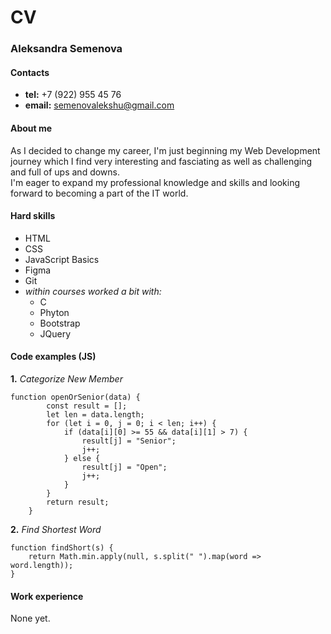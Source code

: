 # CV
### Aleksandra Semenova
#### Contacts
* **tel:** +7 (922) 955 45 76
* **email:** semenovalekshu@gmail.com
#### About me
As I decided to change my career, I'm just beginning my Web Development journey which I find very interesting and fasciating as well as challenging and full of ups and downs.\
I'm eager to expand my professional knowledge and skills and looking forward to becoming a part of the IT world.
#### Hard skills
* HTML
* CSS
* JavaScript Basics
* Figma
* Git
* *within courses worked a bit with:*
    * C
    * Phyton
    * Bootstrap
    * JQuery
#### Code examples (JS)
**1.** *Categorize New Member*
```
function openOrSenior(data) {
        const result = [];
        let len = data.length;
        for (let i = 0, j = 0; i < len; i++) {
            if (data[i][0] >= 55 && data[i][1] > 7) {
                result[j] = "Senior";
                j++;
            } else {
                result[j] = "Open";
                j++;
            }
        }
        return result;
    }
```
**2.** *Find Shortest Word*
```
function findShort(s) {
    return Math.min.apply(null, s.split(" ").map(word => word.length));
}
```
#### Work experience
None yet.
